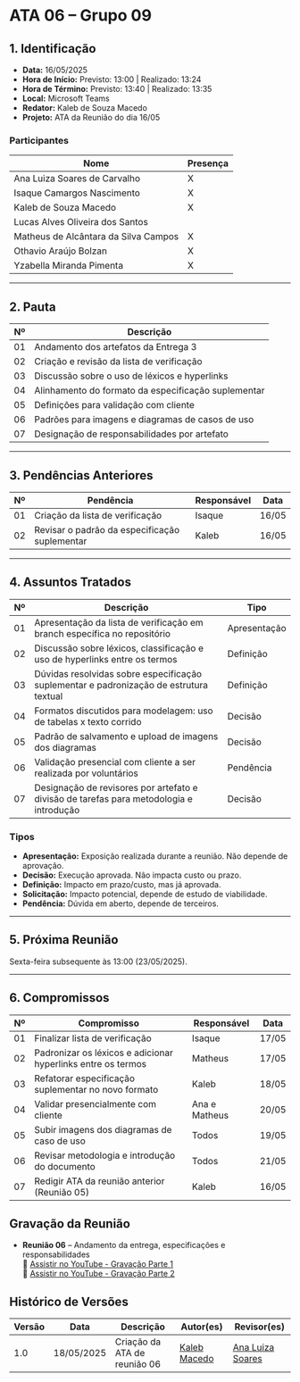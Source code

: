 # ATA 06 – Grupo 09

## 1. Identificação

- **Data:** 16/05/2025  
- **Hora de Início:** Previsto: 13:00 | Realizado: 13:24  
- **Hora de Término:** Previsto: 13:40 | Realizado: 13:35  
- **Local:** Microsoft Teams  
- **Redator:** Kaleb de Souza Macedo  
- **Projeto:** ATA da Reunião do dia 16/05

### Participantes

| Nome                                     | Presença |
|------------------------------------------|----------|
| Ana Luiza Soares de Carvalho             | X        |
| Isaque Camargos Nascimento               | X        |
| Kaleb de Souza Macedo                    | X        |
| Lucas Alves Oliveira dos Santos          |          |
| Matheus de Alcântara da Silva Campos     | X        |
| Othavio Araújo Bolzan                    | X         |
| Yzabella Miranda Pimenta                 | X        |

---

## 2. Pauta

| Nº  | Descrição                                                                 |
|-----|---------------------------------------------------------------------------|
| 01  | Andamento dos artefatos da Entrega 3                                     |
| 02  | Criação e revisão da lista de verificação                                |
| 03  | Discussão sobre o uso de léxicos e hyperlinks                            |
| 04  | Alinhamento do formato da especificação suplementar                      |
| 05  | Definições para validação com cliente                                    |
| 06  | Padrões para imagens e diagramas de casos de uso                         |
| 07  | Designação de responsabilidades por artefato                             |

---

## 3. Pendências Anteriores

| Nº  | Pendência                                              | Responsável | Data   |
|-----|--------------------------------------------------------|-------------|--------|
| 01  | Criação da lista de verificação                        | Isaque      | 16/05  |
| 02  | Revisar o padrão da especificação suplementar          | Kaleb       | 16/05  |

---

## 4. Assuntos Tratados

| Nº  | Descrição                                                                                     | Tipo         |
|-----|-----------------------------------------------------------------------------------------------|--------------|
| 01  | Apresentação da lista de verificação em branch específica no repositório                     | Apresentação |
| 02  | Discussão sobre léxicos, classificação e uso de hyperlinks entre os termos                   | Definição    |
| 03  | Dúvidas resolvidas sobre especificação suplementar e padronização de estrutura textual        | Definição    |
| 04  | Formatos discutidos para modelagem: uso de tabelas x texto corrido                           | Decisão      |
| 05  | Padrão de salvamento e upload de imagens dos diagramas                                       | Decisão      |
| 06  | Validação presencial com cliente a ser realizada por voluntários                             | Pendência    |
| 07  | Designação de revisores por artefato e divisão de tarefas para metodologia e introdução      | Decisão      |

### Tipos

- **Apresentação:** Exposição realizada durante a reunião. Não depende de aprovação.  
- **Decisão:** Execução aprovada. Não impacta custo ou prazo.  
- **Definição:** Impacto em prazo/custo, mas já aprovada.  
- **Solicitação:** Impacto potencial, depende de estudo de viabilidade.  
- **Pendência:** Dúvida em aberto, depende de terceiros.

---

## 5. Próxima Reunião

Sexta-feira subsequente às 13:00 (23/05/2025).

---

## 6. Compromissos

| Nº  | Compromisso                                                        | Responsável                     | Data   |
|-----|---------------------------------------------------------------------|----------------------------------|--------|
| 01  | Finalizar lista de verificação                                     | Isaque                          | 17/05  |
| 02  | Padronizar os léxicos e adicionar hyperlinks entre os termos       | Matheus                         | 17/05  |
| 03  | Refatorar especificação suplementar no novo formato                | Kaleb                           | 18/05  |
| 04  | Validar presencialmente com cliente                                | Ana e Matheus                   | 20/05  |
| 05  | Subir imagens dos diagramas de caso de uso                         | Todos                           | 19/05  |
| 06  | Revisar metodologia e introdução do documento                      | Todos                           | 21/05  |
| 07  | Redigir ATA da reunião anterior (Reunião 05)                       | Kaleb                           | 16/05  |

## Gravação da Reunião

- **Reunião 06** – Andamento da entrega, especificações e responsabilidades  
  🔗 [Assistir no YouTube - Gravação Parte 1](https://youtu.be/9WGXC-f_Lt4)  
  🔗 [Assistir no YouTube - Gravação Parte 2](https://youtu.be/AMBm6U19yKQ)

## Histórico de Versões

| Versão | Data       | Descrição                | Autor(es)                              | Revisor(es)                        |
|--------|------------|--------------------------|----------------------------------------|------------------------------------|
| 1.0    | 18/05/2025 | Criação da ATA de reunião 06 | [Kaleb Macedo](https://github.com/kalebmacedo) | [Ana Luiza Soares](https://github.com/Ana-Luiza-SC) |